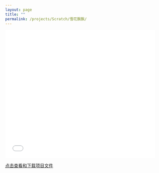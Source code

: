 ```yaml
---
layout: page
title: ""
permalink: /projects/Scratch/雪花飘飘/
---
```


<iframe src="/assets/projects/Scratch/雪花飘飘/雪花飘飘.html" width="482" height="412" allowtransparency="true" frameborder="0" scrolling="no" allowfullscreen></iframe>

<a href="https://dpfy.sharepoint.com/:u:/r/sites/imake.space/Shared%20Documents/Scratch%20%E9%A1%B9%E7%9B%AE%E6%96%87%E4%BB%B6/%E9%9B%AA%E8%8A%B1%E9%A3%98%E9%A3%98.sb3?csf=1&web=1&e=0AQ9Du" target="_blank">点击查看和下载项目文件</a>